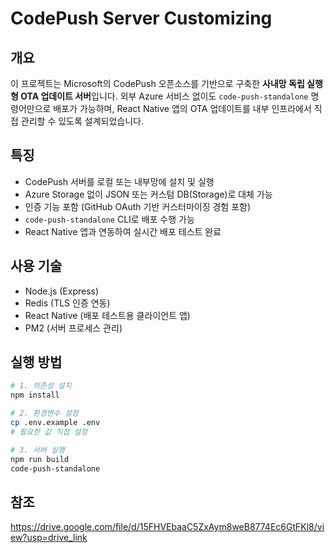 # CodePush Server Customizing

## 개요

이 프로젝트는 Microsoft의 CodePush 오픈소스를 기반으로 구축한 **사내망 독립 실행형 OTA 업데이트 서버**입니다. 외부 Azure 서비스 없이도 `code-push-standalone` 명령어만으로 배포가 가능하며, React Native 앱의 OTA 업데이트를 내부 인프라에서 직접 관리할 수 있도록 설계되었습니다.

## 특징

- CodePush 서버를 로컬 또는 내부망에 설치 및 실행
- Azure Storage 없이 JSON 또는 커스텀 DB(Storage)로 대체 가능
- 인증 기능 포함 (GitHub OAuth 기반 커스터마이징 경험 포함)
- `code-push-standalone` CLI로 배포 수행 가능
- React Native 앱과 연동하여 실시간 배포 테스트 완료

## 사용 기술

- Node.js (Express)
- Redis (TLS 인증 연동)
- React Native (배포 테스트용 클라이언트 앱)
- PM2 (서버 프로세스 관리)

## 실행 방법

```bash
# 1. 의존성 설치
npm install

# 2. 환경변수 설정
cp .env.example .env
# 필요한 값 직접 설정

# 3. 서버 실행
npm run build
code-push-standalone
```

## 참조
https://drive.google.com/file/d/15FHVEbaaC5ZxAym8weB8774Ec6GtFKl8/view?usp=drive_link
